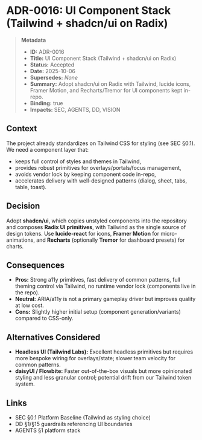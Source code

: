 # ADR-0016: UI Component Stack (Tailwind + shadcn/ui on Radix)

> **Metadata**
>
> - **ID:** ADR-0016
> - **Title:** UI Component Stack (Tailwind + shadcn/ui on Radix)
> - **Status:** Accepted
> - **Date:** 2025-10-06
> - **Supersedes:** _None_
> - **Summary:** Adopt shadcn/ui on Radix with Tailwind, lucide icons, Framer Motion, and Recharts/Tremor for UI components kept in-repo.
> - **Binding:** true
> - **Impacts:** SEC, AGENTS, DD, VISION

## Context

The project already standardizes on Tailwind CSS for styling (see SEC §0.1). We need a component layer that:

- keeps full control of styles and themes in Tailwind,
- provides robust primitives for overlays/portals/focus management,
- avoids vendor lock by keeping component code in-repo,
- accelerates delivery with well-designed patterns (dialog, sheet, tabs, table, toast).

## Decision

Adopt **shadcn/ui**, which copies unstyled components into the repository and composes **Radix UI primitives**, with Tailwind as the single source of design tokens. Use **lucide-react** for icons, **Framer Motion** for micro-animations, and **Recharts** (optionally **Tremor** for dashboard presets) for charts.

## Consequences

- **Pros:** Strong a11y primitives, fast delivery of common patterns, full theming control via Tailwind, no runtime vendor lock (components live in the repo).
- **Neutral:** ARIA/a11y is not a primary gameplay driver but improves quality at low cost.
- **Cons:** Slightly higher initial setup (component generation/variants) compared to CSS-only.

## Alternatives Considered

- **Headless UI (Tailwind Labs):** Excellent headless primitives but requires more bespoke wiring for overlays/state; slower team velocity for common patterns.
- **daisyUI / Flowbite:** Faster out-of-the-box visuals but more opinionated styling and less granular control; potential drift from our Tailwind token system.

## Links

- SEC §0.1 Platform Baseline (Tailwind as styling choice)
- DD §1/§15 guardrails referencing UI boundaries
- AGENTS §1 platform stack
